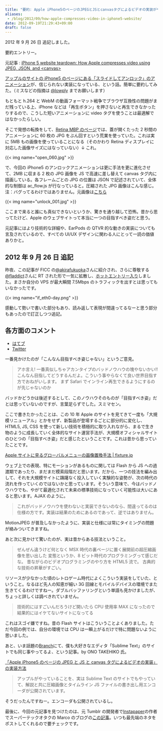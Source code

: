 ```yaml
---
title: "要約: Apple iPhone5のページのJPEGとJSとcanvasタグによるビデオの実装がやばいという話"
aliases:
 - /blog/2012/09/how-apple-compresses-video-in-iphone5-website/
date: 2012-09-19T21:29:43+09:00
draft: false
---
```


2012 年 9 月 26 日 追記しました。

要約エントリー。

元記事 : [iPhone 5 website teardown: How Apple compresses video using JPEG, JSON, and &lt;canvas&gt;](https://docs.google.com/document/pub?id=1GWTMLjqQsQS45FWwqNG9ztQTdGF48hQYpjQHR_d1WsI)

[アップルのサイトの iPhone5 のページにある「スライドしてアンロック」のアニメーション](http://www.apple.com/iphone/design/#animation-unlock)が、信じられない実装になっている、という話。簡単に要約してみた。（ミスなどの指摘は [@lowply](https://twitter.com/lowply/) までお願いします）

もともと h.264 と WebM の動画フォーマット戦争でブラウザ互換性の問題がまだ残っている上、iPhone などは「再生ボタン」を押さないと再生できなかったりするので、こうした短いアニメーションに video タグを使うことは最適解ではなかったらしい。

そこで発想の転換をして、[Retina MBP のページ](http://www.apple.com/macbook-pro/features/#seq)では、蓋が開くたった 2 秒間のアニメーションに 60 枚の JPG をぶん回すという荒業を使っていた。これは実に 5MB もの画像を使っていることになる（そのかわり Retina ディスプレイに対応した画像サイズにはなっていない）↓ これ。

{{< img name="open_060.jpg" >}}

で、今回の iPhone5 のアンロックアニメーションは更に手法を更に進化させて、2MB に収まる 2 枚の JPG 画像を JS で高速に差し替えて canvas タグ内に描画している。各フレームごとの JPG の位置は JSON で記述されていて、全体的な制御は ac_flow.js が行なっていると。圧縮された JPG 画像はこんな感じ。注：バグってるわけではありません。元画像は[こちら](http://www.apple.com/iphone/design/images/unlock/unlock_001.jpg)

{{< img name="unlock_001.jpg" >}}

ここまで来ると誰にも真似できないというか、驚きを通り越して恐怖。昔から思ってたけど、Apple のウェブサイトって本当に一つの目指すべき姿だと思う。

元記事にはより技術的な詳細や、EarPods の QTVR 的な動きの実装についても言及されているので、すべての UI/UX デザインに関わる人にとって一読の価値ありかと。

## 2012 年 9 月 26 日 追記

昨夜、この記事が FICC の[@akirafukuoka](https://twitter.com/akirafukuoka)さんに紹介され、さらに尊敬する[@fladdict](https://twitter.com/fladdict)さんに RT された形で一気に拡散し、[ホットエントリー入り](http://b.hatena.ne.jp/hotentry)しました。まさか自分の VPS が最大瞬間 7.5Mbps のトラフィックを出すとは思ってもいなかったです。

{{< img name="if_eth0-day.png" >}}

感動して勢いで書いた部分もあり、読み返して表現が間違ってるなーと思う部分もあったので訂正しつつ追記。

## 各方面のコメント

- [はてブ](http://b.hatena.ne.jp/entry/fixture.jp/blog/2012/09/how-apple-compresses-video-in-iphone5-website/)
- [Twitter](https://twitter.com/search?q=fixture.jp%20lang%3Aja&src=typed_query#!/search/?q=fixture.jp)

一番見かけたのが「こんなん目指すべき姿じゃない」というご意見。

> アホ言え! 一番真似しちゃアカンタイプのバッドノウハウの塊やないかい!!
> こんなん目指してどうするんだよ。こういう事やらなくて良い世界目指す方でおねがいします。
> まず Safari でインライン再生できるようにするのが先じゃないのか

バッドかどうかは後述するとして、このノウハウそのものが「目指すべき姿」だとは思っていないのですが、言葉足らずでした。スミマセン。

ここで書きたかったことは、この 10 年 Apple のサイトを見てきて一度も「大規模リニューアル」とかをせず、新製品が登場するごとに部分的に変化し、HTML5, JS, CSS を使って新しい技術を積極的に取り入れながら、まるで生き物のように成長していく全体的なサイト運営手法が、大規模オフィシャルサイトのひとつの「目指すべき姿」だと感じたということです。これは昔から思っていたことです。

[Apple サイトに見るグローバルメニューの画像置換手法 \| fixture.jp](/blog/2007/08/how-apple-uses-css-ir-on-their-globalmenu/)

ウェブ上での表現、特にモーションがあるものに関しては Flash から JS への過渡期であったり、まだまだ模索段階だと思います。だから、一つの技法を編み出して、それを大規模サイトに躊躇なく投入していく実験的な姿勢が、次の時代の流れを作っていくのではないかと思っています。そういう意味で、今はバッドノウハウでも、やがて最適化されて未来の標準技術になっていく可能性は大いにあると思います。AJAX のように。

> これがバッドノウハウを使わないと実装できないのなら、間違ってるのは仕様の方です。実装は結果のためにあるのであって、逆ではありません。

MotionJPEG が普及しなかったように、実装と仕様には常にタイミングの問題が絡みついてきますね。

あと次に見かけて驚いたのが、実は昔からある技法ということ。

> ぜんぜん違うけど何となく MSX 時代の裏ページに置く展開前の超圧縮画像を思い出した
> 変態というか、8 ビット時代のプログラミングって感じだな。
> 昔ながらのビデオプログラミングのやり方を HTML5 流で。
> 古典的な技術の昇華がすごい。

リソースが少なかった頃のレトロゲーム時代によくこういう実装をしていた、ということ。なるほど先人の知恵が細い 3G 回線とモバイルデバイスの環境でまた生きてくるわけですねー。ダブルバッファリングという単語も見かけましたが、ちょっと詳しくは調べきれていません。

> 技術的にはすごいんだろうけど開いたら CPU 使用率 MAX になったので結果的にはイケてないサイトになってる

これはスゴイ嫌ですね。昔の Flash サイトはこういうことよくありました。ただ今回の例では、自分の環境では CPU は一瞬上がるだけで特に問題ないように思いました。

あと、いま話題の[Branch](http://branch.com/)にて、僕も大好きなエディタ「Sublime Text」のサイトでも同じ事やってるよ、という記事。by ONO TAKEHIKO 氏。

[「Apple iPhone5 のページの JPEG と JS と canvas タグによるビデオの実装」の実装方法](http://branch.com/b/apple-iphone5-jpeg-js-canvas)

> アップルがやっていることを、実は Sublime Text のサイトでもやっていて、解説と共に圧縮画像とタイムライン JS ファイルの書き出し用エンコーダが公開されています。

そうだったんですねー。エンコーダも公開されているし。

最後に、今回の元記事を見つけたのは、元 Tumblr の開発者で[Instapaper](http://www.instapaper.com/)の作者でスーパーテックオタクの Marco のブログの[この記事](http://www.marco.org/2012/09/18/apple-json-video-compression)。いつも最先端のネタをポストしてくれるので要チェックです。
